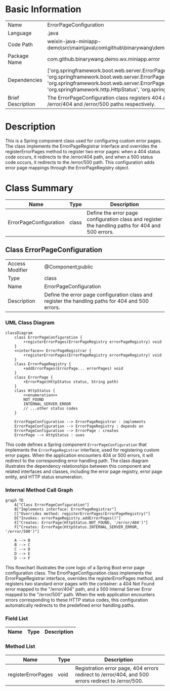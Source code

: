 # Basic Information

|      |      |
|------|------|
| Name | ErrorPageConfiguration |
| Language | .java |
| Code Path | weixin-java-miniapp-demo\src\main\java\com\github\binarywang\demo\wx\miniapp\error\ErrorPageConfiguration.java |
| Package Name | com.github.binarywang.demo.wx.miniapp.error |
| Dependencies | ['org.springframework.boot.web.server.ErrorPage', 'org.springframework.boot.web.server.ErrorPageRegistrar', 'org.springframework.boot.web.server.ErrorPageRegistry', 'org.springframework.http.HttpStatus', 'org.springframework.stereotype.Component'] |
| Brief Description | The ErrorPageConfiguration class registers 404 and 500 error pages, mapping them to the /error/404 and /error/500 paths respectively. |

# Description

This is a Spring component class used for configuring custom error pages. The class implements the ErrorPageRegistrar interface and overrides the registerErrorPages method to register two error pages: when a 404 status code occurs, it redirects to the /error/404 path, and when a 500 status code occurs, it redirects to the /error/500 path. This configuration adds error page mappings through the ErrorPageRegistry object.

# Class Summary

| Name   | Type  | Description |
|-------|------|-------------|
| ErrorPageConfiguration | class | Define the error page configuration class and register the handling paths for 404 and 500 errors. |



## Class ErrorPageConfiguration

|      |      |
|------|------|
| Access Modifier | @Component;public |
| Type | class |
| Name | ErrorPageConfiguration |
| Description | Define the error page configuration class and register the handling paths for 404 and 500 errors. |


### UML Class Diagram

```mermaid
classDiagram
    class ErrorPageConfiguration {
        +registerErrorPages(ErrorPageRegistry errorPageRegistry) void
    }
    <<interface>> ErrorPageRegistrar {
        +registerErrorPages(ErrorPageRegistry errorPageRegistry) void
    }
    class ErrorPageRegistry {
        +addErrorPages(ErrorPage... errorPages) void
    }
    class ErrorPage {
        +ErrorPage(HttpStatus status, String path)
    }
    class HttpStatus {
        <<enumeration>>
        NOT_FOUND
        INTERNAL_SERVER_ERROR
        // ...other status codes
    }

    ErrorPageConfiguration --> ErrorPageRegistrar : implements
    ErrorPageConfiguration --> ErrorPageRegistry : depends on
    ErrorPageConfiguration --> ErrorPage : creates
    ErrorPage --> HttpStatus : uses
```

This code defines a Spring component `ErrorPageConfiguration` that implements the `ErrorPageRegistrar` interface, used for registering custom error pages. When the application encounters 404 or 500 errors, it will redirect to the corresponding error handling path. The class diagram illustrates the dependency relationships between this component and related interfaces and classes, including the error page registry, error page entity, and HTTP status enumeration.


### Internal Method Call Graph

```mermaid
graph TD
    A["Class ErrorPageConfiguration"]
    B["Implements interface: ErrorPageRegistrar"]
    C["Overrides method: registerErrorPages(ErrorPageRegistry)"]
    D["Invokes: errorPageRegistry.addErrorPages()"]
    E["Creates: ErrorPage(HttpStatus.NOT_FOUND, '/error/404')"]
    F["Creates: ErrorPage(HttpStatus.INTERNAL_SERVER_ERROR, '/error/500')"]

    A --> B
    B --> C
    C --> D
    D --> E
    D --> F
```

This flowchart illustrates the core logic of a Spring Boot error page configuration class. The ErrorPageConfiguration class implements the ErrorPageRegistrar interface, overrides the registerErrorPages method, and registers two standard error pages with the container: a 404 Not Found error mapped to the "/error/404" path, and a 500 Internal Server Error mapped to the "/error/500" path. When the web application encounters errors corresponding to these HTTP status codes, this configuration automatically redirects to the predefined error handling paths.

### Field List

| Name  | Type  | Description |
|-------|-------|------|

### Method List

| Name  | Type  | Description |
|-------|-------|------|
| registerErrorPages | void | Registration error page, 404 errors redirect to /error/404, and 500 errors redirect to /error/500. |




